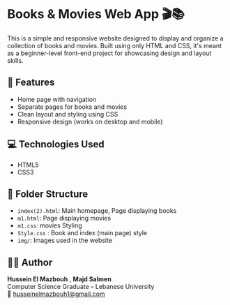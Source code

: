 # Books & Movies Web App 🎬📚

This is a simple and responsive website designed to display and organize a collection of books and movies. Built using only HTML and CSS, it's meant as a beginner-level front-end project for showcasing design and layout skills.

## 🧩 Features
- Home page with navigation
- Separate pages for books and movies
- Clean layout and styling using CSS
- Responsive design (works on desktop and mobile)

## 💻 Technologies Used
- HTML5
- CSS3

## 📁 Folder Structure
- `index(2).html`: Main homepage, Page displaying books
- `m1.html`: Page displaying movies
- `m1.css`: movies Styling
- `Style.css` : Book and index (main page) style
- `img/`: Images used in the website

## 👨‍💻 Author
**Hussein El Mazbouh** , **Majd Salmen**   
Computer Science Graduate – Lebanese University  
📧 husseinelmazbouh1@gmail.com
